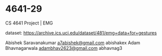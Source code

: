 # 4641-29
CS 4641 Project | EMG 

dataset:
https://archive.ics.uci.edu/dataset/481/emg+data+for+gestures




Abishek Saravanakumar a7abishek@gmail.com abishakex
Adam Bhavnagarwala adambhav2623@gmail.com abhavnag3
